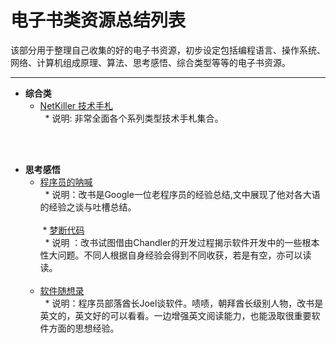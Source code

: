 # 电子书类资源总结列表<br>
该部分用于整理自己收集的好的电子书资源，初步设定包括编程语言、操作系统、网络、计算机组成原理、算法、思考感悟、综合类型等等的电子书资源。

---
* **综合类**<br>
  * [NetKiller 技术手札](http://netkiller.github.io/) <br>
    * 说明: 非常全面各个系列类型技术手札集合。

<br><br>
* **思考感悟**<br>
  * [程序员的呐喊](http://pan.baidu.com/s/1eSxaOx0)<br>
    * 说明：改书是Google一位老程序员的经验总结,文中展现了他对各大语的经验之谈与吐槽总结。<br>
    <br>
  * [梦断代码](http://pan.baidu.com/s/1kV0U1G7)<br>
    * 说明 ：改书试图借由Chandler的开发过程揭示软件开发中的一些根本性大问题。不同人根据自身经验会得到不同收获，若是有空，亦可以读读。<br>
    <br>
  * [软件随想录](http://pan.baidu.com/s/1i5qjmAD)<br>
    * 说明：程序员部落酋长Joel谈软件。啧啧，朝拜酋长级别人物，改书是英文的，英文好的可以看看。一边增强英文阅读能力，也能汲取很重要软件方面的思想经验。<br><br>
      
